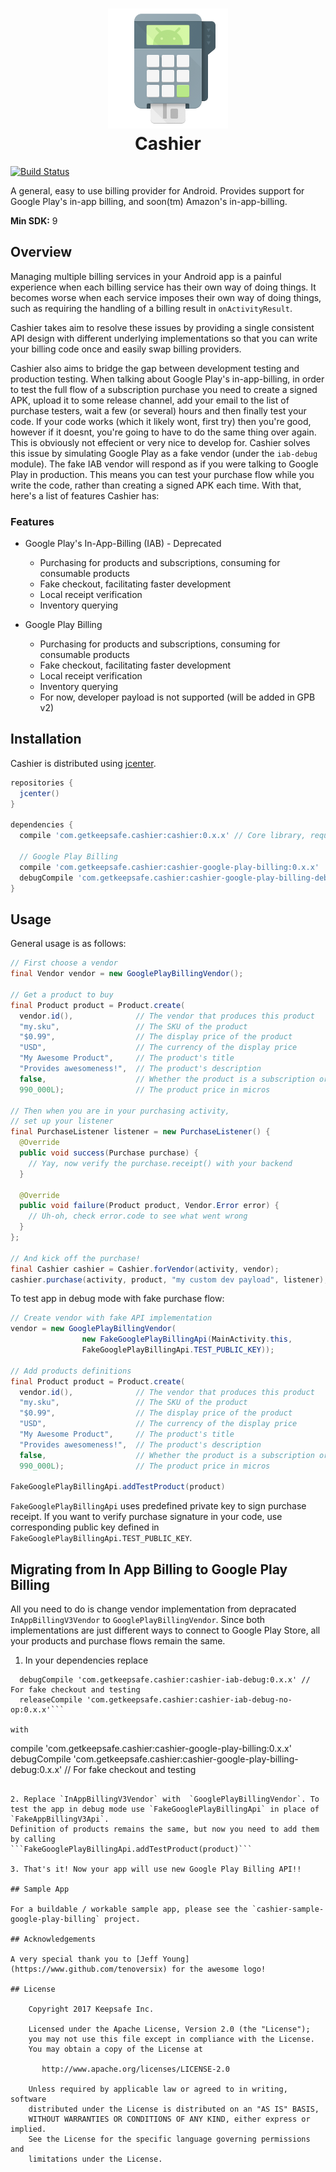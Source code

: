 <h1 align="center">
	<img src=".github/ic_launcher.png" alt="Cashier"><br/>
	Cashier
</h1>

[![Build Status](https://travis-ci.org/KeepSafe/Cashier.svg?branch=master)](https://travis-ci.org/KeepSafe/Cashier)

A general, easy to use billing provider for Android. Provides support for Google Play's in-app billing, and soon(tm) Amazon's in-app-billing.

**Min SDK:** 9

## Overview

Managing multiple billing services in your Android app is a painful experience when each billing service has their own way of doing things. It becomes worse when each service imposes their own way of doing things, such as requiring the handling of a billing result in `onActivityResult`.

Cashier takes aim to resolve these issues by providing a single consistent API design with different underlying implementations so that you can write your billing code once and easily swap billing providers.

Cashier also aims to bridge the gap between development testing and production testing. When talking about Google Play's in-app-billing, in order to test the full flow of a subscription purchase you need to create a signed APK, upload it to some release channel, add your email to the list of purchase testers, wait a few (or several) hours and then finally test your code. If your code works (which it likely wont, first try) then you're good, however if it doesnt, you're going to have to do the same thing over again. This is obviously not effecient or very nice to develop for. Cashier solves this issue by simulating Google Play as a fake vendor (under the `iab-debug` module). The fake IAB vendor will respond as if you were talking to Google Play in production. This means you can test your purchase flow while you write the code, rather than creating a signed APK each time. With that, here's a list of features Cashier has:

### Features

  - Google Play's In-App-Billing (IAB) - Deprecated
    - Purchasing for products and subscriptions, consuming for consumable products
    - Fake checkout, facilitating faster development
    - Local receipt verification
    - Inventory querying

  - Google Play Billing
    - Purchasing for products and subscriptions, consuming for consumable products
    - Fake checkout, facilitating faster development
    - Local receipt verification
    - Inventory querying
    - For now, developer payload is not supported (will be added in GPB v2)

## Installation

Cashier is distributed using [jcenter](https://bintray.com/keepsafesoftware/Android/Cashier/view).

```groovy
repositories {
  jcenter()
}

dependencies {
  compile 'com.getkeepsafe.cashier:cashier:0.x.x' // Core library, required

  // Google Play Billing
  compile 'com.getkeepsafe.cashier:cashier-google-play-billing:0.x.x'
  debugCompile 'com.getkeepsafe.cashier:cashier-google-play-billing-debug:0.x.x' // For fake checkout and testing
}
```

## Usage

General usage is as follows:

```java
// First choose a vendor
final Vendor vendor = new GooglePlayBillingVendor();

// Get a product to buy
final Product product = Product.create(
  vendor.id(),              // The vendor that produces this product
  "my.sku",                 // The SKU of the product
  "$0.99",                  // The display price of the product
  "USD",                    // The currency of the display price
  "My Awesome Product",     // The product's title
  "Provides awesomeness!",  // The product's description
  false,                    // Whether the product is a subscription or not (consumable)
  990_000L);                // The product price in micros

// Then when you are in your purchasing activity,
// set up your listener
final PurchaseListener listener = new PurchaseListener() {
  @Override
  public void success(Purchase purchase) {
    // Yay, now verify the purchase.receipt() with your backend
  }

  @Override
  public void failure(Product product, Vendor.Error error) {
    // Uh-oh, check error.code to see what went wrong
  }
};

// And kick off the purchase!
final Cashier cashier = Cashier.forVendor(activity, vendor);
cashier.purchase(activity, product, "my custom dev payload", listener);
```

To test app in debug mode with fake purchase flow:
```java
// Create vendor with fake API implementation
vendor = new GooglePlayBillingVendor(
                new FakeGooglePlayBillingApi(MainActivity.this,
                FakeGooglePlayBillingApi.TEST_PUBLIC_KEY));

// Add products definitions
final Product product = Product.create(
  vendor.id(),              // The vendor that produces this product
  "my.sku",                 // The SKU of the product
  "$0.99",                  // The display price of the product
  "USD",                    // The currency of the display price
  "My Awesome Product",     // The product's title
  "Provides awesomeness!",  // The product's description
  false,                    // Whether the product is a subscription or not (consumable)
  990_000L);                // The product price in micros

FakeGooglePlayBillingApi.addTestProduct(product)
```

```FakeGooglePlayBillingApi``` uses predefined private key to sign purchase receipt.
If you want to verify purchase signature in your code, use corresponding public key defined in
```FakeGooglePlayBillingApi.TEST_PUBLIC_KEY```.

## Migrating from In App Billing to Google Play Billing

All you need to do is change vendor implementation from depracated `InAppBillingV3Vendor` to `GooglePlayBillingVendor`.
Since both implementations are just different ways to connect to Google Play Store, all your products and purchase
flows remain the same.

1. In your dependencies replace
```compile 'com.getkeepsafe.cashier:cashier-iab:0.x.x'
  debugCompile 'com.getkeepsafe.cashier:cashier-iab-debug:0.x.x' // For fake checkout and testing
  releaseCompile 'com.getkeepsafe.cashier:cashier-iab-debug-no-op:0.x.x'```

with
```
compile 'com.getkeepsafe.cashier:cashier-google-play-billing:0.x.x'
debugCompile 'com.getkeepsafe.cashier:cashier-google-play-billing-debug:0.x.x' // For fake checkout and testing
```

2. Replace `InAppBillingV3Vendor` with  `GooglePlayBillingVendor`. To test the app in debug mode use `FakeGooglePlayBillingApi` in place of `FakeAppBillingV3Api`.
Definition of products remains the same, but now you need to add them by calling
```FakeGooglePlayBillingApi.addTestProduct(product)```

3. That's it! Now your app will use new Google Play Billing API!!

## Sample App

For a buildable / workable sample app, please see the `cashier-sample-google-play-billing` project.

## Acknowledgements

A very special thank you to [Jeff Young](https://www.github.com/tenoversix) for the awesome logo!

## License

    Copyright 2017 Keepsafe Inc.

    Licensed under the Apache License, Version 2.0 (the "License");
    you may not use this file except in compliance with the License.
    You may obtain a copy of the License at

       http://www.apache.org/licenses/LICENSE-2.0

    Unless required by applicable law or agreed to in writing, software
    distributed under the License is distributed on an "AS IS" BASIS,
    WITHOUT WARRANTIES OR CONDITIONS OF ANY KIND, either express or implied.
    See the License for the specific language governing permissions and
    limitations under the License.
